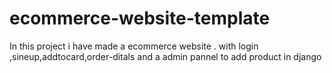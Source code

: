 # ecommerce-website-template
 In this project i have made a ecommerce website . with login ,sineup,addtocard,order-ditals and a admin pannel to add product in django 
